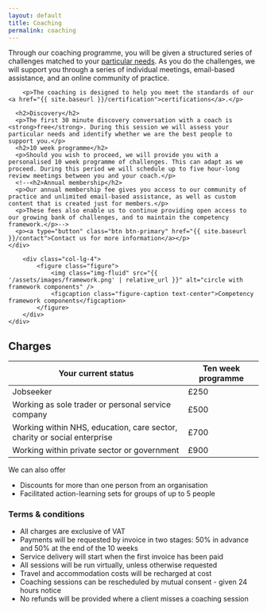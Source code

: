 ```yaml
---
layout: default
title: Coaching
permalink: coaching
---
```

<div class="row">
    <div class="col-lg-8">
        <p>Through our coaching programme, you will be given a structured series of challenges matched to your <a href="{{ site.baseurl }}/assessment">particular needs</a>. As you do the challenges, we will support you through a series of individual meetings, email-based assistance, and an online community of practice.</p>

        <p>The coaching is designed to help you meet the standards of our <a href="{{ site.baseurl }}/certification">certifications</a>.</p>

      <h2>Discovery</h2>
      <p>The first 30 minute discovery conversation with a coach is <strong>free</strong>. During this session we will assess your particular needs and identify whether we are the best people to support you.</p>
      <h2>10 week programme</h2>
      <p>Should you wish to proceed, we will provide you with a personalised 10 week programme of challenges. This can adapt as we proceed. During this period we will schedule up to five hour-long review meetings between you and your coach.</p>
      <!--<h2>Annual membership</h2>
      <p>Our annual membership fee gives you access to our community of practice and unlimited email-based assistance, as well as custom content that is created just for members.</p>
      <p>These fees also enable us to continue providing open access to our growing bank of challenges, and to maintain the competency framework.</p>-->
      <p><a type="button" class="btn btn-primary" href="{{ site.baseurl }}/contact">Contact us for more information</a></p>
    </div>

        <div class="col-lg-4">
            <figure class="figure">
                <img class="img-fluid" src="{{ '/assets/images/framework.png' | relative_url }}" alt="circle with framework components" />
                <figcaption class="figure-caption text-center">Competency framework components</figcaption>
            </figure>
        </div>
    </div>
<div class="row">
    <div class="col-lg-12">
        <h2>Charges</h2>
        <table class="table table-bordered table-hover">
            <thead class="thead-dark">
                <th>Your current status</th>
                <th>Ten week programme</th>
                <!--<th>Annual membership</th>-->
            </thead>
            <tr>
                <td>Jobseeker</td>
                <td>£250</td>
                <!--<td>£125</td>-->
            </tr>
            <tr>
                <td>Working as sole trader or personal service company</td>
                <td>£500</td>
                <!--<td>£190</td>-->
            </tr>
            <tr>
                <td>Working within NHS, education, care sector, charity or social enterprise</td>
                <td>£700</td>
                <!--<td>£240</td>-->
            </tr>
            <tr>
                <td>Working within private sector or government</td>
                <td>£900</td>
               <!-- <td>£290</td>-->
            </tr>
        </table>
    <p>We can also offer</p>
    <ul>
        <li>Discounts for more than one person from an organisation</li>
        <li>Facilitated action-learning sets for groups of up to 5 people</li>
    </ul>
    <!--<p>For more information, please contact us at: <a href="mailto:sales@wyversolutions.co.uk">sales@wyversolutions.co.uk</a></p>-->
    <h3>Terms &amp; conditions</h3>
    <ul>
        <li>All charges are exclusive of VAT</li>
        <li>Payments will be requested by invoice in two stages: 50% in advance and 50% at the end of the 10 weeks</li>
        <li>Service delivery will start when the first invoice has been paid</li>
        <li>All sessions will be run virtually, unless otherwise requested</li>
        <li>Travel and accommodation costs will be recharged at cost</li>
        <li>Coaching sessions can be rescheduled by mutual consent - given 24 hours notice</li>
        <li>No refunds will be provided where a client misses a coaching session</li>
    </ul>




</div>

</div>

